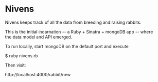 Nivens
======

Nivens keeps track of all the data from breeding and raising rabbits.

This is the initial incarnation -- a Ruby + Sinatra + mongoDB app -- where the data model and API emerged.

To run locally, start mongoDB on the default port and execute

$ ruby nivens.rb

Then visit:

http://localhost:4000/rabbit/new
